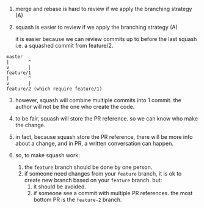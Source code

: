 1. merge and rebase is hard to review if we apply the branching strategy (A)

2. squash is easier to review if we apply the branching strategy (A)

   it is easier because we can review commits up to before the last squash i.e. a squashed commit from feature/2.

```
master
|       ^
v       |
feature/1
|       ^
v       |
feature/2 (which require feature/1)
```

3. however, squash will combine multiple commits into 1 commit. the author will not be the one who create the code.

4. to be fair, squash will store the PR reference. so we can know who make the change.

5. in fact, because squash store the PR reference, there will be more info about a change, and in PR, a written conversation can happen.

6. so, to make squash work:
   1. the `feature` branch should be done by one person.
   2. if someone need changes from your `feature` branch, it is ok to create new branch based on your `feature` branch. but:
      1. it should be avoided.
      2. if someone see a commit with multiple PR references. the most bottom PR is the `feature-2` branch.